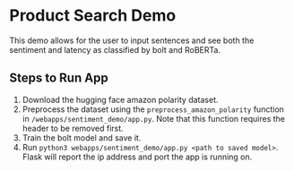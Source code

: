 # Product Search Demo

This demo allows for the user to input sentences and see both the sentiment and latency as classified by bolt and RoBERTa.

## Steps to Run App

1. Download the hugging face amazon polarity dataset.
2. Preprocess the dataset using the `preprocess_amazon_polarity` function in `/webapps/sentiment_demo/app.py`. Note that this function requires the header to be removed first.
3. Train the bolt model and save it. 
4. Run `python3 webapps/sentiment_demo/app.py <path to saved model>`. Flask will report the ip address and port the app is running on.